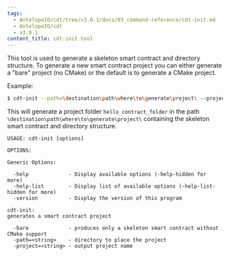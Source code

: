 ```yaml
---
tags:
  - AntelopeIO/cdt/tree/v3.0.1/docs/03_command-reference/cdt-init.md
  - AntelopeIO/cdt
  - v3.0.1
content_title: cdt-init tool
---
```


This tool is used to generate a skeleton smart contract and directory structure.
To generate a new smart contract project you can either generate a "bare" project (no CMake) or the default is to generate a CMake project.

Example:
```bash
$ cdt-init --path=\destination\path\where\to\generate\project\ --project=hello_contract_folder
```

This will generate a project folder `hello_contract_folder` in the path `\destination\path\where\to\generate\project\` containing the skeleton smart contract and directory structure.

```
USAGE: cdt-init [options]

OPTIONS:

Generic Options:

  -help             - Display available options (-help-hidden for more)
  -help-list        - Display list of available options (-help-list-hidden for more)
  -version          - Display the version of this program

cdt-init:
generates a smart contract project

  -bare             - produces only a skeleton smart contract without CMake support
  -path=<string>    - directory to place the project
  -project=<string> - output project name
```
